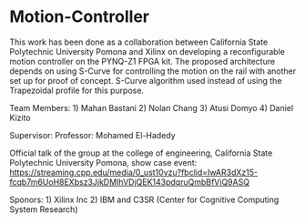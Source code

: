 # Motion-Controller
This work has been done as a collaboration between California State Polytechnic University Pomona and Xilinx on developing a reconfigurable motion controller on the PYNQ-Z1 FPGA kit. The proposed architecture depends on using S-Curve for controlling the motion on the rail with another set up for proof of concept. S-Curve algorithm used instead of using the Trapezoidal profile for this purpose. 

Team Members:
    1) Mahan Bastani 
    2) Nolan Chang 
    3) Atusi Domyo 
    4) Daniel Kizito 
    
Supervisor: 
Professor: Mohamed El-Hadedy 

Official talk of the group at the college of engineering, California State Polytechnic University Pomona, show case event: https://streaming.cpp.edu/media/0_ust10vzu?fbclid=IwAR3dXz15-fcqb7m6UoH8EXbsz3JjkDMIhVDjQEK143pdqruQmbBfViQ9ASQ 

Sponors:
    1) Xilinx Inc
    2) IBM and C3SR (Center for Cognitive Computing System Research)
